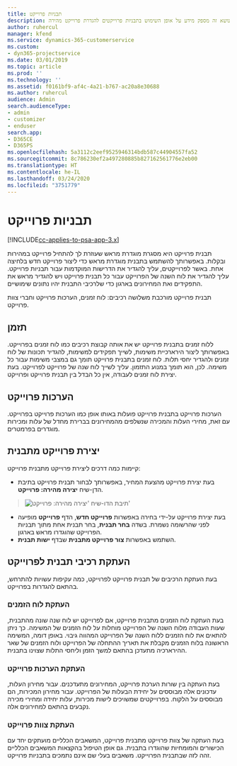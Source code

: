 ```yaml
---
title: תבניות פרוייקט
description: נושא זה מספק מידע על אופן השימוש בתבניות פרוייקטים להגדרת פרוייקט מהירה.
author: ruhercul
manager: kfend
ms.service: dynamics-365-customerservice
ms.custom:
- dyn365-projectservice
ms.date: 03/01/2019
ms.topic: article
ms.prod: ''
ms.technology: ''
ms.assetid: f0161bf9-af4c-4a21-b767-ac20a8e30688
ms.author: ruhercul
audience: Admin
search.audienceType:
- admin
- customizer
- enduser
search.app:
- D365CE
- D365PS
ms.openlocfilehash: 5a3112c2eef9525946314bdb587c44904557fa52
ms.sourcegitcommit: 8c786230ef2a497280885b827162561776e2eb00
ms.translationtype: HT
ms.contentlocale: he-IL
ms.lasthandoff: 03/24/2020
ms.locfileid: "3751779"
---
```

# <a name="project-templates"></a>תבניות פרוייקט 

[!INCLUDE[cc-applies-to-psa-app-3.x](../includes/cc-applies-to-psa-app-3x.md)]

תבנית פרוייקט היא מסגרת מוגדרת מראש שעוזרת לך להתחיל פרוייקט במהירות ובקלות. באפשרותך להשתמש בתבנית מוגדרת מראש כדי ליצור פרוייקט חדש בלחיצה אחת. באשר לפרוייקטים, עליך להגדיר את הדרישות המוקדמות עבור תבניות פרוייקט. עליך להגדיר את לוח השנה של הפרוייקט עבור כל תבנית פרוייקט ויש להגדיר מראש את התפקידים ואת המחירונים בארגון כדי שלרכיבי התבנית יהיו נתונים שימושיים.

תבנית פרוייקט מורכבת משלושה רכיבים: לוח זמנים, הערכות פרוייקט וחברי צוות פרוייקט.

## <a name="schedule"></a>תזמן

ללוח זמנים בתבנית פרוייקט יש את אותה קבוצת רכיבים כמו לוח זמנים בפרוייקט. באפשרותך ליצור הירארכיית משימות, לשייך תפקידים למשימות, להגדיר תכונות של לוח זמנים ולהגדיר יחסי תלות. לוח זמנים בתבנית פרוייקט תומך גם במצבי משימות עבור כל משימה. לכן, הוא תומך במנוע התזמון. עליך לשייך לוח שנה של פרוייקט לפרוייקט. בעת יצירת לוח זמנים לעבודה, אין כל הבדל בין תבנית פרוייקט ופרוייקט.

## <a name="project-estimates"></a>הערכות פרוייקט

הערכות פרוייקט בתבנית פרוייקט פועלות באותו אופן כמו הערכות פרוייקט בפרוייקט. עם זאת, מחירי העלות והמכירה שנשלפים מהמחירונים בברירת מחדל של עלות ומכירות מוגדרים בפרמטרים.

## <a name="creating-a-project-from-a-template"></a>יצירת פרוייקט מתבנית
 
קיימות כמה דרכים ליצירת פרוייקט מתבנית פרוייקט:

- בעת יצירת פרוייקט מהצעת המחיר, באפשרותך לבחור תבנית פרוייקט בתיבת הדן-שיח **יצירה מהירה: פרוייקט**.

> ![תיבת הדו-שיח 'יצירה מהירה: פרוייקט'](media/project-11.png)

- בעת יצירת פרוייקט על-ידי בחירה באפשרות **פרוייקט חדש**, הדף **פרוייקט** מופיעה לפני שהרשומה נשמרת. בשדה **בחר תבנית**, בחר תבנית אחת מתוך תבניות הפרוייקט שהוגדרו מראש בארגון.
- השתמש באפשרות **צור פרוייקט מתבנית** שבדף **ישות תבנית**.

## <a name="copying-components-of-template-to-project"></a>העתקת רכיבי תבנית לפרוייקט

בעת העתקת הרכיבים של תבנית פרוייקט לפרוייקט, כמה עקיפות עשויות להתרחש, בהתאם להגדרות בפרוייקט.

### <a name="copying-the-schedule"></a>העתקת לוח הזמנים

בעת העתקת לוח הזמנים מתבנית פרוייקט, אם לפרוייקט יש לוח שנה שונה מהתבנית, שעות העבודה מלוח השנה של הפרוייקט מוחלות על לוח הזמנים של המשימה. כך ניתן להתאים את לוח הזמנים ללוח השנה של הפרוייקט המהווה גיבוי. באופן דומה, המשימה הראשונה בלוח הזמנים מקבלת את תאריך ההתחלה של הפרוייקט ולוח הזמנים של שאר ההירארכיה מתעדכן בהתאם למשך הזמן וליחסי התלות שצוינו בתבנית. 

### <a name="copying-project-estimates"></a>העתקת הערכות פרוייקט 

בעת העתקה בין שורות הערכת פרוייקט, המחירונים מתעדכנים. עבור מחירון העלות, עדכונים אלה מבוססים על יחידת הבעלות של הפרוייקט. עבור מחירון המכירות, הם מבוססים על הלקוח. בפרוייקטים שמשויכים לישות מכירות, עלות יחידה ומחירי מכירה נקבעים בהתאם למחירונים אלה.

### <a name="copying-a-project-team"></a>העתקת צוות פרוייקט

בעת העתקה של צוות פרוייקט מתבנית פרוייקט, המשאבים הכלליים מועתקים יחד עם הכישורים והמומחיות שהוגדרו בתבנית. גם אופן הטיפול בהקצאות המשאבים הכלליים זהה לזה שבתבנית הפרוייקט. משאבים בעלי שם אינם נתמכים בתבניות פרוייקט.
